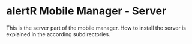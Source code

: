 alertR Mobile Manager - Server
======

This is the server part of the mobile manager. How to install the server is explained in the according subdirectories.